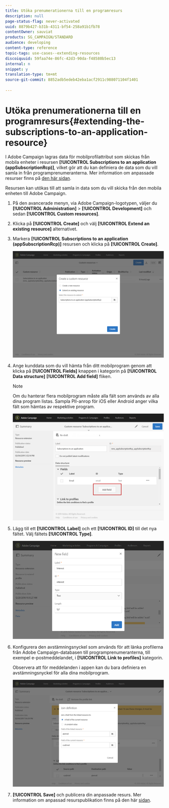 ```yaml
---
title: Utöka prenumerationerna till en programresurs
description: null
page-status-flag: never-activated
uuid: 8879b427-b31b-4311-bf54-258a91b1fb78
contentOwner: sauviat
products: SG_CAMPAIGN/STANDARD
audience: developing
content-type: reference
topic-tags: use-cases--extending-resources
discoiquuid: 59faa74e-86fc-42d3-90da-f48580b5ec13
internal: n
snippet: y
translation-type: tm+mt
source-git-commit: 8852adb5edeb42eba1acf2911c988071104f1401

---
```



# Utöka prenumerationerna till en programresurs{#extending-the-subscriptions-to-an-application-resource}

I Adobe Campaign lagras data för mobilprofilattribut som skickas från mobila enheter i resursen **[!UICONTROL Subscriptions to an application (appSubscriptionRcp)]**, vilket gör att du kan definiera de data som du vill samla in från programprenumeranterna. Mer information om anpassade resurser finns på [den här sidan](../../developing/using/key-steps-to-add-a-resource.md).

Resursen kan utökas till att samla in data som du vill skicka från den mobila enheten till Adobe Campaign.

1. På den avancerade menyn, via Adobe Campaign-logotypen, väljer du **[!UICONTROL Administration]** > **[!UICONTROL Development]** och sedan **[!UICONTROL Custom resources]**.
1. Klicka på **[!UICONTROL Create]** och välj **[!UICONTROL Extend an existing resource]** alternativet.
1. Markera **[!UICONTROL Subscriptions to an application (appSubscriptionRcp)]** resursen och klicka på **[!UICONTROL Create]**.

   ![](assets/in_app_personal_data_4.png)

1. Ange kunddata som du vill hämta från ditt mobilprogram genom att klicka på **[!UICONTROL Fields]** knappen i kategorin på **[!UICONTROL Data structure]** **[!UICONTROL Add field]** fliken.

   >[!NOTE]
   >
   >Om du hanterar flera mobilprogram måste alla fält som används av alla dina program listas. Sampla PII-anrop för iOS eller Android anger vilka fält som hämtas av respektive program.

   ![](assets/in_app_personal_data.png)

1. Lägg till ett **[!UICONTROL Label]** och ett **[!UICONTROL ID]** till det nya fältet. Välj fältets **[!UICONTROL Type]**.

   ![](assets/schema_extension_uc9.png)

1. Konfigurera den avstämningsnyckel som används för att länka profilerna från Adobe Campaign-databasen till programprenumeranterna, till exempel e-postmeddelandet, i **[!UICONTROL Link to profiles]** kategorin.

   Observera att för meddelanden i appen kan du bara definiera en avstämningsnyckel för alla dina mobilprogram.

   ![](assets/in_app_personal_data_3.png)

1. **[!UICONTROL Save]** och publicera din anpassade resurs. Mer information om anpassad resurspublikation finns på den här [sidan](../../developing/using/updating-the-database-structure.md#publishing-a-custom-resource).

